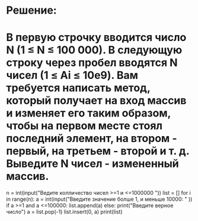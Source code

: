 # Решение:
# В первую строчку вводится число N (1 ≤ N ≤ 100 000). В следующую строку через пробел вводятся N чисел (1 ≤ Ai ≤ 10e9). Вам требуется написать метод, который получает на вход массив и изменяет его таким образом, чтобы на первом месте стоял последний элемент, на втором - первый, на третьем - второй и т. д. Выведите N чисел - измененный массив.
n = int(input("Ведите колличество чисел >=1 и <=1000000 "))
list = []
for i in range(n):
    a = int(input("Введите значение болше 1, и меньше 10000: " ))
    if a >=1 and a <=100000:
        list.append(a)
else:
    print("Введите верное число")
    a = list.pop(-1)
    list.insert(0, a)
    print(list)
